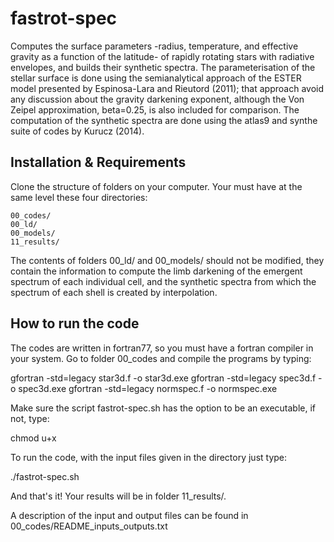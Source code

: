 # fastrot-spec
Computes the surface parameters -radius, temperature, and effective gravity as a function of the latitude- of rapidly rotating stars with radiative envelopes, and builds their synthetic spectra. The parameterisation of the stellar surface is done using the semianalytical approach of the ESTER model presented by Espinosa-Lara and Rieutord (2011); that approach avoid any discussion about the gravity darkening exponent, although the Von Zeipel approximation, beta=0.25, is also included for comparison. The computation of the synthetic spectra are done using the atlas9 and synthe suite of codes by Kurucz (2014).

## Installation & Requirements
 
Clone the structure of folders on your computer. Your must have at the same level these four directories:

```
00_codes/
00_ld/
00_models/
11_results/
```

The contents of folders 00_ld/ and 00_models/ should not be modified, they contain the information to compute the limb darkening of the emergent spectrum of each individual cell, and the synthetic spectra from which the spectrum of each shell is created by interpolation.

## How to run the code

The codes are written in fortran77, so you must have a fortran compiler in your system. Go to folder 00_codes and compile the programs by typing:

gfortran -std=legacy star3d.f -o star3d.exe
gfortran -std=legacy spec3d.f -o spec3d.exe
gfortran -std=legacy normspec.f -o normspec.exe

Make sure the script fastrot-spec.sh has the option to be an executable, if not, type:

chmod u+x 

To run the code, with the input files given in the directory just type:

./fastrot-spec.sh

And that's it! Your results will be in folder 11_results/. 

A description of the input and output files can be found in 00_codes/README_inputs_outputs.txt
